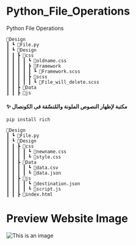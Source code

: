 # Python_File_Operations

Python File Operations

```
📂Design
┃ ┗ 📜File.py
┃ ┗ 📂Design
┃ ┃ ┣ 📂css
┃ ┃ ┃ ┃ ┗ 📜oldname.css
┃ ┃ ┃ ┃ ┣ 📂Framework
┃ ┃ ┃ ┃ ┃ ┗ 📜Framework.scss
┃ ┃ ┃ ┃ ┣ 📂scss
┃ ┃ ┃ ┃ ┃ ┗ 📜File_will_delete.scss
┃ ┃ ┣ 📂Data
┃ ┃ ┣ 📂js
```

#### ✨ مكتبة لإظهار النصوص الملونة والمُنسّقة فى الكونصال

```
pip install rich
```

```
📂Design
┃ ┗ 📜File.py
┃ ┗ 📂Design
┃ ┃ ┣ 📂css
┃ ┃ ┃ ┃ ┗ 📜newname.css
┃ ┃ ┃ ┃ ┗ 📜style.css
┃ ┃ ┣ 📂Data
┃ ┃ ┃ ┃ ┗ 📜data.csv
┃ ┃ ┃ ┃ ┗ 📜data.json
┃ ┃ ┣ 📂js
┃ ┃ ┃ ┃ ┗ 📜destination.json
┃ ┃ ┃ ┃ ┗ 📜script.js
┃ ┃ ┣ 📜index.html
```
# Preview Website Image

![This is an image](https://raw.githubusercontent.com/LearnCodingEasy/Python_File_Operations/refs/heads/main/messenger_vue/src/assets/Images/Login_white.png)